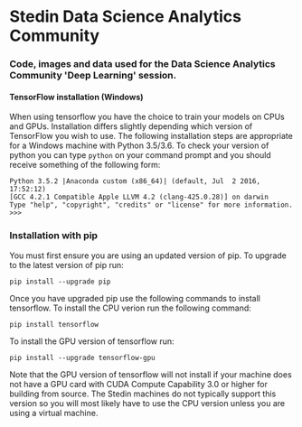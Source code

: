 Stedin Data Science Analytics Community
=======================================

### Code, images and data used for the Data Science Analytics Community 'Deep Learning' session. 

#### TensorFlow installation (Windows)

When using tensorflow you have the choice to train your models on CPUs and GPUs. Installation differs slightly depending which version of TensorFlow you wish to use. 
The following installation steps are appropriate for a Windows machine with Python 3.5/3.6.
To check your version of python you can type `python` on your command prompt and you should receive something of the following form:

```
Python 3.5.2 |Anaconda custom (x86_64)| (default, Jul  2 2016, 17:52:12) 
[GCC 4.2.1 Compatible Apple LLVM 4.2 (clang-425.0.28)] on darwin
Type "help", "copyright", "credits" or "license" for more information.
>>> 
```

### Installation with pip

You must first ensure you are using an updated version of pip. To upgrade to the latest version of pip run:
```
pip install --upgrade pip
```
Once you have upgraded pip use the following commands to install tensorflow. To install the CPU verion run the following command:

```
pip install tensorflow
```

To install the GPU version of tensorflow run:

```
pip install --upgrade tensorflow-gpu
```
Note that the GPU version of tensorflow will not install if your machine does not have a GPU card with CUDA Compute Capability 3.0 or higher for building from source. The Stedin machines do not typically support this version so you will most likely have to use the CPU version unless you are using a virtual machine.

